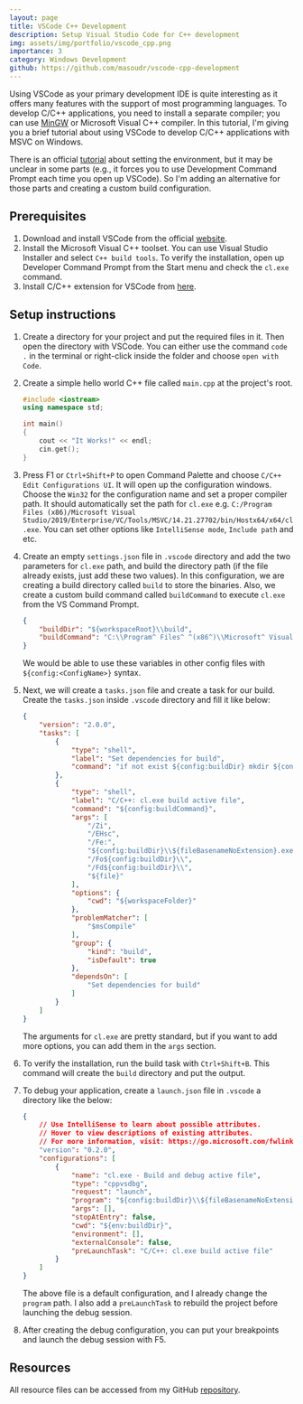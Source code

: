 ```yaml
---
layout: page
title: VSCode C++ Development
description: Setup Visual Studio Code for C++ development
img: assets/img/portfolio/vscode_cpp.png
importance: 3
category: Windows Development
github: https://github.com/masoudr/vscode-cpp-development
---
```


Using VSCode as your primary development IDE is quite interesting as it offers many features with the support of most programming languages.
To develop C/C++ applications, you need to install a separate compiler; you can use [MinGW](http://www.mingw.org/) or Microsoft Visual C++ compiler. In this tutorial, I'm giving you a brief tutorial about using VSCode to develop C/C++ applications with MSVC on Windows.

There is an official [tutorial](https://code.visualstudio.com/docs/cpp/config-msvc) about setting the environment, but it may be unclear in some parts (e.g., it forces you to use Development Command Prompt each time you open up VSCode). So I'm adding an alternative for those parts and creating a custom build configuration.

## Prerequisites

1. Download and install VSCode from the official [website](https://code.visualstudio.com/download).
2. Install the Microsoft Visual C++ toolset. You can use Visual Studio Installer and select `C++ build tools`. To verify the installation, open up Developer Command Prompt from the Start menu and check the `cl.exe` command.
3. Install C/C++ extension for VSCode from [here](https://marketplace.visualstudio.com/items?itemName=ms-vscode.cpptools).

## Setup instructions

1. Create a directory for your project and put the required files in it. Then open the directory with VSCode. You can either use the command `code .` in the terminal or right-click inside the folder and choose `open with Code`.

2. Create a simple hello world C++ file called `main.cpp` at the project's root.

    ```cpp
    #include <iostream>
    using namespace std;

    int main()
    {
        cout << "It Works!" << endl;
        cin.get();
    }
    ```

3. Press F1 or `Ctrl+Shift+P` to open Command Palette and choose `C/C++ Edit Configurations UI`. It will open up the configuration windows. Choose the `Win32` for the configuration name and set a proper compiler path. It should automatically set the path for `cl.exe` e.g. `C:/Program Files (x86)/Microsoft Visual Studio/2019/Enterprise/VC/Tools/MSVC/14.21.27702/bin/Hostx64/x64/cl.exe`. You can set other options like `IntelliSense mode`, `Include path` and etc.

4. Create an empty `settings.json` file in `.vscode` directory and add the two parameters for `cl.exe` path, and build the directory path (if the file already exists, just add these two values). In this configuration, we are creating a build directory called `build` to store the binaries. Also, we create a custom build command called `buildCommand` to execute `cl.exe` from the VS Command Prompt.

    ```json
    {
        "buildDir": "${workspaceRoot}\\build",
        "buildCommand": "C:\\Program^ Files^ ^(x86^)\\Microsoft^ Visual^ Studio\\2019\\Enterprise\\Common7\\Tools\\VsDevCmd.bat && cl"
    }
    ```

    We would be able to use these variables in other config files with `${config:<ConfigName>}` syntax.

5. Next, we will create a `tasks.json` file and create a task for our build. Create the `tasks.json` inside `.vscode` directory and fill it like below:

    ```json
    {
        "version": "2.0.0",
        "tasks": [
            {
                "type": "shell",
                "label": "Set dependencies for build",
                "command": "if not exist ${config:buildDir} mkdir ${config:buildDir}"
            },
            {
                "type": "shell",
                "label": "C/C++: cl.exe build active file",
                "command": "${config:buildCommand}",
                "args": [
                    "/Zi",
                    "/EHsc",
                    "/Fe:",
                    "${config:buildDir}\\${fileBasenameNoExtension}.exe",
                    "/Fo${config:buildDir}\\",
                    "/Fd${config:buildDir}\\",
                    "${file}"
                ],
                "options": {
                    "cwd": "${workspaceFolder}"
                },
                "problemMatcher": [
                    "$msCompile"
                ],
                "group": {
                    "kind": "build",
                    "isDefault": true
                },
                "dependsOn": [
                    "Set dependencies for build"
                ]
            }
        ]
    }
    ```

    The arguments for `cl.exe` are pretty standard, but if you want to add more options, you can add them in the `args` section.

6. To verify the installation, run the build task with `Ctrl+Shift+B`. This command will create the `build` directory and put the output.

7. To debug your application, create a `launch.json` file in `.vscode` a directory like the below:

    ```json
    {
        // Use IntelliSense to learn about possible attributes.
        // Hover to view descriptions of existing attributes.
        // For more information, visit: https://go.microsoft.com/fwlink/?linkid=830387
        "version": "0.2.0",
        "configurations": [
            {
                "name": "cl.exe - Build and debug active file",
                "type": "cppvsdbg",
                "request": "launch",
                "program": "${config:buildDir}\\${fileBasenameNoExtension}.exe",
                "args": [],
                "stopAtEntry": false,
                "cwd": "${env:buildDir}",
                "environment": [],
                "externalConsole": false,
                "preLaunchTask": "C/C++: cl.exe build active file"
            }
        ]
    }
    ```

    The above file is a default configuration, and I already change the `program` path. I also add a `preLaunchTask` to rebuild the project before launching the debug session.

8. After creating the debug configuration, you can put your breakpoints and launch the debug session with F5.

## Resources

All resource files can be accessed from my GitHub [repository](https://github.com/masoudr/vscode-cpp-development).
